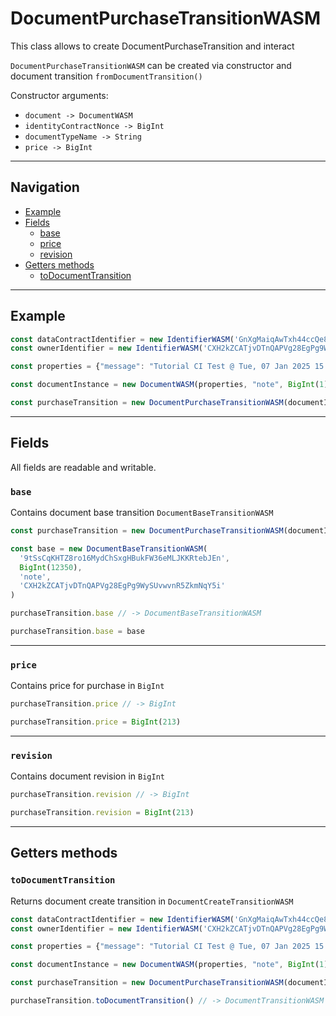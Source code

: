 # DocumentPurchaseTransitionWASM

This class allows to create DocumentPurchaseTransition and interact

`DocumentPurchaseTransitionWASM` can be created via constructor and document transition `fromDocumentTransition()`

Constructor arguments:

- `document -> DocumentWASM`
- `identityContractNonce -> BigInt`
- `documentTypeName -> String`
- `price -> BigInt`

___

## Navigation

- [Example](#example)
- [Fields](#fields)
    - [base](#base)
    - [price](#price)
    - [revision](#revision)
- [Getters methods](#getters-methods)
    - [toDocumentTransition](#todocumenttransition)

___

## Example

```js
const dataContractIdentifier = new IdentifierWASM('GnXgMaiqAwTxh44ccQe8AoCgFvcseHK5CncH3sUorW4X')
const ownerIdentifier = new IdentifierWASM('CXH2kZCATjvDTnQAPVg28EgPg9WySUvwvnR5ZkmNqY5i')

const properties = {"message": "Tutorial CI Test @ Tue, 07 Jan 2025 15:27:50 GMT"}

const documentInstance = new DocumentWASM(properties, "note", BigInt(1), dataContractIdentifier, ownerIdentifier)

const purchaseTransition = new DocumentPurchaseTransitionWASM(documentInstance, BigInt(1), 'preorder', BigInt(100))
```

___

## Fields

All fields are readable and writable.

### `base`

Contains document base transition `DocumentBaseTransitionWASM`

```js
const purchaseTransition = new DocumentPurchaseTransitionWASM(documentInstance, BigInt(1), 'preorder', BigInt(100))

const base = new DocumentBaseTransitionWASM(
  '9tSsCqKHTZ8ro16MydChSxgHBukFW36eMLJKKRtebJEn',
  BigInt(12350),
  'note',
  'CXH2kZCATjvDTnQAPVg28EgPg9WySUvwvnR5ZkmNqY5i'
)

purchaseTransition.base // -> DocumentBaseTransitionWASM

purchaseTransition.base = base 
```

___

### `price`

Contains price for purchase in `BigInt`

```js
purchaseTransition.price // -> BigInt

purchaseTransition.price = BigInt(213)
```

___

### `revision`

Contains document revision in `BigInt`

```js
purchaseTransition.revision // -> BigInt

purchaseTransition.revision = BigInt(213)
```

___

## Getters methods

### `toDocumentTransition`

Returns document create transition in `DocumentCreateTransitionWASM`

```js
const dataContractIdentifier = new IdentifierWASM('GnXgMaiqAwTxh44ccQe8AoCgFvcseHK5CncH3sUorW4X')
const ownerIdentifier = new IdentifierWASM('CXH2kZCATjvDTnQAPVg28EgPg9WySUvwvnR5ZkmNqY5i')

const properties = {"message": "Tutorial CI Test @ Tue, 07 Jan 2025 15:27:50 GMT"}

const documentInstance = new DocumentWASM(properties, "note", BigInt(1), dataContractIdentifier, ownerIdentifier)

const purchaseTransition = new DocumentPurchaseTransitionWASM(documentInstance, BigInt(1), 'preorder', BigInt(100))

purchaseTransition.toDocumentTransition() // -> DocumentTransitionWASM
```
